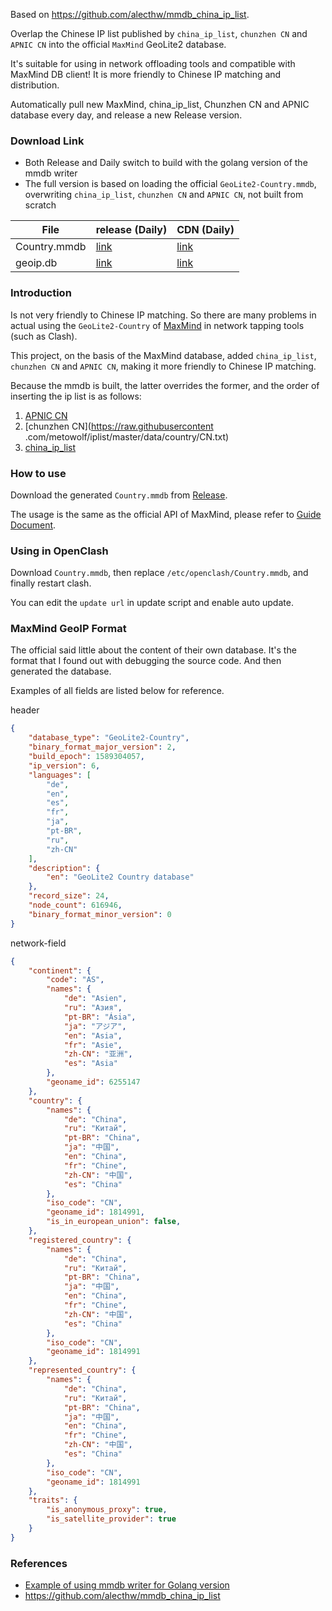 Based on https://github.com/alecthw/mmdb_china_ip_list.

Overlap the Chinese IP list published by  `china_ip_list`, `chunzhen CN` and `APNIC CN` into the official `MaxMind` GeoLite2 database.

It's suitable for using in network offloading tools and compatible with MaxMind DB client! It is more friendly to Chinese IP matching and distribution.

Automatically pull new MaxMind, china_ip_list, Chunzhen CN and APNIC database every day, and release a new Release version.

### Download Link

- Both Release and Daily switch to build with the golang version of the mmdb writer
- The full version is based on loading the official `GeoLite2-Country.mmdb`, overwriting `china_ip_list`, `chunzhen CN` and `APNIC CN`, not built from scratch

| File | release (Daily) | CDN (Daily) |
| ------ | ------ | ------ |
| Country.mmdb | [link](https://raw.githubusercontent.com/8bitsaver/geoip/release/Country.mmdb) | [link](https://cdn.jsdelivr.net/gh/8bitsaver/geoip@release/Country.mmdb) |
| geoip.db | [link](https://raw.githubusercontent.com/8bitsaver/geoip/release/geoip.db) | [link](https://cdn.jsdelivr.net/gh/8bitsaver/geoip@release/geoip.db) |

### Introduction

Is not very friendly to Chinese IP matching. So there are many problems in actual using the `GeoLite2-Country` of [MaxMind](https://www.maxmind.com/en/home) in network tapping tools (such as Clash).

This project, on the basis of the MaxMind database, added `china_ip_list`, `chunzhen CN` and `APNIC CN`, making it more friendly to Chinese IP matching.

Because the mmdb is built, the latter overrides the former, and the order of inserting the ip list is as follows:

1. [APNIC CN](https://ftp.apnic.net/stats/apnic/delegated-apnic-latest)
2. [chunzhen CN](https://raw.githubusercontent .com/metowolf/iplist/master/data/country/CN.txt)
3. [china_ip_list](https://raw.githubusercontent.com/17mon/china_ip_list/master/china_ip_list.txt)

### How to use

Download the generated `Country.mmdb` from [Release](https://github.com/8bitsaver/geoip/releases).

The usage is the same as the official API of MaxMind, please refer to [Guide Document](https://maxmind.github.io/MaxMind-DB/).

### Using in OpenClash

Download `Country.mmdb`, then replace `/etc/openclash/Country.mmdb`, and finally restart clash.

You can edit the `update url` in update script and enable auto update.

### MaxMind GeoIP Format

The official said little about the content of their own database.
It's the format that I found out  with debugging the source code. And then generated the database.

Examples of all fields are listed below for reference.

header

``` json
{
    "database_type": "GeoLite2-Country",
    "binary_format_major_version": 2,
    "build_epoch": 1589304057,
    "ip_version": 6,
    "languages": [
        "de",
        "en",
        "es",
        "fr",
        "ja",
        "pt-BR",
        "ru",
        "zh-CN"
    ],
    "description": {
        "en": "GeoLite2 Country database"
    },
    "record_size": 24,
    "node_count": 616946,
    "binary_format_minor_version": 0
}
```

network-field

``` json
{
    "continent": {
        "code": "AS",
        "names": {
            "de": "Asien",
            "ru": "Азия",
            "pt-BR": "Ásia",
            "ja": "アジア",
            "en": "Asia",
            "fr": "Asie",
            "zh-CN": "亚洲",
            "es": "Asia"
        },
        "geoname_id": 6255147
    },
    "country": {
        "names": {
            "de": "China",
            "ru": "Китай",
            "pt-BR": "China",
            "ja": "中国",
            "en": "China",
            "fr": "Chine",
            "zh-CN": "中国",
            "es": "China"
        },
        "iso_code": "CN",
        "geoname_id": 1814991,
        "is_in_european_union": false,
    },
    "registered_country": {
        "names": {
            "de": "China",
            "ru": "Китай",
            "pt-BR": "China",
            "ja": "中国",
            "en": "China",
            "fr": "Chine",
            "zh-CN": "中国",
            "es": "China"
        },
        "iso_code": "CN",
        "geoname_id": 1814991
    },
    "represented_country": {
        "names": {
            "de": "China",
            "ru": "Китай",
            "pt-BR": "China",
            "ja": "中国",
            "en": "China",
            "fr": "Chine",
            "zh-CN": "中国",
            "es": "China"
        },
        "iso_code": "CN",
        "geoname_id": 1814991
    },
    "traits": {
        "is_anonymous_proxy": true,
        "is_satellite_provider": true
    }
}
```

### References

- [Example of using mmdb writer for Golang version](https://github.com/JMVoid/ipip2mmdb)
- https://github.com/alecthw/mmdb_china_ip_list

